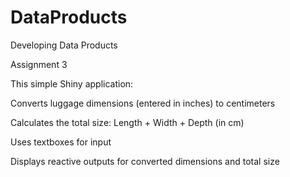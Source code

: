 # DataProducts
Developing Data Products

Assignment 3

This simple Shiny application:

Converts luggage dimensions (entered in inches) to centimeters

Calculates the total size: Length + Width + Depth (in cm)

Uses textboxes for input

Displays reactive outputs for converted dimensions and total size
